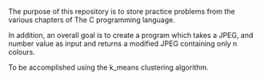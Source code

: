 The purpose of this repository is to store practice problems from the various chapters of The C programming language.

In addition, an overall goal is to create a program which takes a JPEG, and number value as input and returns a modified JPEG containing only n colours.

To be accomplished using the k_means clustering algorithm.


